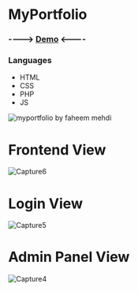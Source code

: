 # MyPortfolio

### ----> [Demo](https://faheemmehdi.000webhostapp.com/) <----
### Languages
- HTML
- CSS
- PHP
- JS
<img src="https://i.ytimg.com/vi/L02Lz18YLC8/maxresdefault.jpg" alt="myportfolio by faheem mehdi">

# Frontend View
![Capture6](https://user-images.githubusercontent.com/53134212/125607438-8e349944-f23d-4ff0-acfc-c19e413b6999.JPG)

# Login View
![Capture5](https://user-images.githubusercontent.com/53134212/125607243-8f114248-dbd8-4918-bc51-406628b312cd.JPG)

# Admin Panel View
![Capture4](https://user-images.githubusercontent.com/53134212/125606845-638d13e2-9deb-484f-932e-a0c00a1b8488.JPG)

